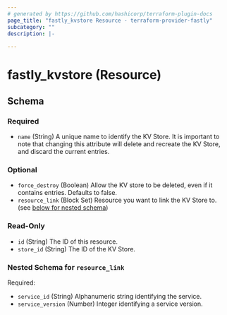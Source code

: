 ```yaml
---
# generated by https://github.com/hashicorp/terraform-plugin-docs
page_title: "fastly_kvstore Resource - terraform-provider-fastly"
subcategory: ""
description: |-
  
---
```


# fastly_kvstore (Resource)





<!-- schema generated by tfplugindocs -->
## Schema

### Required

- `name` (String) A unique name to identify the KV Store. It is important to note that changing this attribute will delete and recreate the KV Store, and discard the current entries.

### Optional

- `force_destroy` (Boolean) Allow the KV store to be deleted, even if it contains entries. Defaults to false.
- `resource_link` (Block Set) Resource you want to link the KV Store to. (see [below for nested schema](#nestedblock--resource_link))

### Read-Only

- `id` (String) The ID of this resource.
- `store_id` (String) The ID of the KV Store.

<a id="nestedblock--resource_link"></a>
### Nested Schema for `resource_link`

Required:

- `service_id` (String) Alphanumeric string identifying the service.
- `service_version` (Number) Integer identifying a service version.


